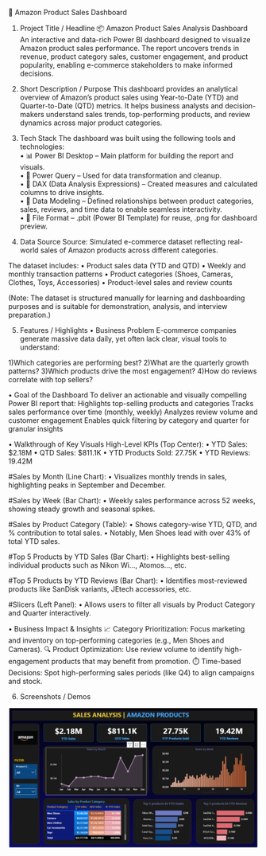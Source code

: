 🛒 Amazon Product Sales Dashboard

1. Project Title / Headline
📦 Amazon Product Sales Analysis Dashboard
An interactive and data-rich Power BI dashboard designed to visualize Amazon product sales performance. The report uncovers trends in revenue, product category sales, customer engagement, and product popularity, enabling e-commerce stakeholders to make informed decisions.

2. Short Description / Purpose
This dashboard provides an analytical overview of Amazon’s product sales using Year-to-Date (YTD) and Quarter-to-Date (QTD) metrics. It helps business analysts and decision-makers understand sales trends, top-performing products, and review dynamics across major product categories.

3. Tech Stack
The dashboard was built using the following tools and technologies:<br>
• 📊 Power BI Desktop – Main platform for building the report and visuals.<br>
• 📂 Power Query – Used for data transformation and cleanup.<br>
• 🧠 DAX (Data Analysis Expressions) – Created measures and calculated columns to drive insights.<br>
• 🧩 Data Modeling – Defined relationships between product categories, sales, reviews, and time data to enable seamless interactivity.<br>
• 📁 File Format – .pbit (Power BI Template) for reuse, .png for dashboard preview.

4. Data Source
Source: Simulated e-commerce dataset reflecting real-world sales of Amazon products across different categories.

The dataset includes:
• Product sales data (YTD and QTD)
• Weekly and monthly transaction patterns
• Product categories (Shoes, Cameras, Clothes, Toys, Accessories)
• Product-level sales and review counts

(Note: The dataset is structured manually for learning and dashboarding purposes and is suitable for demonstration, analysis, and interview preparation.)

5. Features / Highlights
• Business Problem
E-commerce companies generate massive data daily, yet often lack clear, visual tools to understand:

1)Which categories are performing best?
2)What are the quarterly growth patterns?
3)Which products drive the most engagement?
4)How do reviews correlate with top sellers?

• Goal of the Dashboard
To deliver an actionable and visually compelling Power BI report that:
Highlights top-selling products and categories
Tracks sales performance over time (monthly, weekly)
Analyzes review volume and customer engagement
Enables quick filtering by category and quarter for granular insights

• Walkthrough of Key Visuals
High-Level KPIs (Top Center):
• YTD Sales: $2.18M
• QTD Sales: $811.1K
• YTD Products Sold: 27.75K
• YTD Reviews: 19.42M

#Sales by Month (Line Chart):
• Visualizes monthly trends in sales, highlighting peaks in September and December.

#Sales by Week (Bar Chart):
• Weekly sales performance across 52 weeks, showing steady growth and seasonal spikes.

#Sales by Product Category (Table):
• Shows category-wise YTD, QTD, and % contribution to total sales.
• Notably, Men Shoes lead with over 43% of total YTD sales.

#Top 5 Products by YTD Sales (Bar Chart):
• Highlights best-selling individual products such as Nikon Wi..., Atomos..., etc.

#Top 5 Products by YTD Reviews (Bar Chart):
• Identifies most-reviewed products like SanDisk variants, JEtech accessories, etc.

#Slicers (Left Panel):
• Allows users to filter all visuals by Product Category and Quarter interactively.

• Business Impact & Insights
📈 Category Prioritization: Focus marketing and inventory on top-performing categories (e.g., Men Shoes and Cameras).
🔍 Product Optimization: Use review volume to identify high-engagement products that may benefit from promotion.
⏱️ Time-based Decisions: Spot high-performing sales periods (like Q4) to align campaigns and stock.

6. Screenshots / Demos

![Dashboard Preview](https://github.com/harshith990/Amazon_SalesData_Analysis/blob/main/Dashboard.png)

